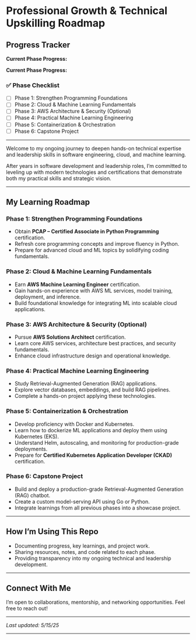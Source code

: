 # Professional Growth & Technical Upskilling Roadmap

## Progress Tracker

**Current Phase Progress:**  


**Current Phase Progress:**  


### ✅ Phase Checklist

- [ ] Phase 1: Strengthen Programming Foundations  
- [ ] Phase 2: Cloud & Machine Learning Fundamentals  
- [ ] Phase 3: AWS Architecture & Security (Optional)  
- [ ] Phase 4: Practical Machine Learning Engineering  
- [ ] Phase 5: Containerization & Orchestration  
- [ ] Phase 6: Capstone Project  

---

Welcome to my ongoing journey to deepen hands-on technical expertise and leadership skills in software engineering, cloud, and machine learning.

After years in software development and leadership roles, I’m committed to leveling up with modern technologies and certifications that demonstrate both my practical skills and strategic vision.

---

## My Learning Roadmap

### Phase 1: Strengthen Programming Foundations
- Obtain **PCAP – Certified Associate in Python Programming** certification.
- Refresh core programming concepts and improve fluency in Python.
- Prepare for advanced cloud and ML topics by solidifying coding fundamentals.

### Phase 2: Cloud & Machine Learning Fundamentals
- Earn **AWS Machine Learning Engineer** certification.
- Gain hands-on experience with AWS ML services, model training, deployment, and inference.
- Build foundational knowledge for integrating ML into scalable cloud applications.

### Phase 3: AWS Architecture & Security (Optional)
- Pursue **AWS Solutions Architect** certification.
- Learn core AWS services, architecture best practices, and security fundamentals.
- Enhance cloud infrastructure design and operational knowledge.

### Phase 4: Practical Machine Learning Engineering
- Study Retrieval-Augmented Generation (RAG) applications.
- Explore vector databases, embeddings, and build RAG pipelines.
- Complete a hands-on project applying these technologies.

### Phase 5: Containerization & Orchestration
- Develop proficiency with Docker and Kubernetes.
- Learn how to dockerize ML applications and deploy them using Kubernetes (EKS).
- Understand Helm, autoscaling, and monitoring for production-grade deployments.
- Prepare for **Certified Kubernetes Application Developer (CKAD)** certification.

### Phase 6: Capstone Project
- Build and deploy a production-grade Retrieval-Augmented Generation (RAG) chatbot.
- Create a custom model-serving API using Go or Python.
- Integrate learnings from all previous phases into a showcase project.

---

## How I’m Using This Repo

- Documenting progress, key learnings, and project work.
- Sharing resources, notes, and code related to each phase.
- Providing transparency into my ongoing technical and leadership development.

---

## Connect With Me

I’m open to collaborations, mentorship, and networking opportunities. Feel free to reach out!

---

*Last updated: 5/15/25*

---

